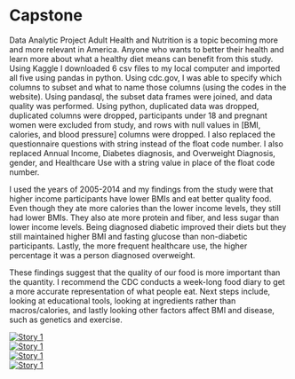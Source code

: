# Capstone
Data Analytic Project
Adult Health and Nutrition is a topic becoming more and more relevant in America. Anyone who wants to better their health and learn more about what a healthy diet means can benefit from this study. Using Kaggle I downloaded 6 csv files to my local computer and imported all five using pandas in python. Using cdc.gov, I was able to specify which columns to subset and what to name those columns (using the codes in the website). Using pandasql, the subset data frames were joined, and data quality was performed. Using python, duplicated data was dropped, duplicated columns were dropped, participants under 18 and pregnant women were excluded from study, and rows with null values in [BMI, calories, and blood pressure] columns were dropped. I also replaced the questionnaire questions with string instead of the float code number. I also replaced Annual Income, Diabetes diagnosis, and Overweight Diagnosis, gender, and Healthcare Use with a string value in place of the float code number.

I used the years of 2005-2014 and my findings from the study were that higher income participants have lower BMIs and eat better quality food. Even though they ate more calories than the lower income levels, they still had lower BMIs. They also ate more protein and fiber, and less sugar than lower income levels. Being diagnosed diabetic improved their diets but they still maintained higher BMI and fasting glucose than non-diabetic participants. Lastly, the more frequent healthcare use, the higher percentage it was a person diagnosed overweight. 

These findings suggest that the quality of our food is more important than the quantity. I recommend the CDC conducts a week-long food diary to get a more accurate representation of what people eat. Next steps include, looking at educational tools, looking at ingredients rather than macros/calories, and lastly looking other factors affect BMI and disease, such as genetics and exercise. 

<div class='tableauPlaceholder' id='viz1685484188902' style='position: relative'><noscript><a href='#'><img alt='Story 1 ' src='https:&#47;&#47;public.tableau.com&#47;static&#47;images&#47;BR&#47;BRXPJ6SJ7&#47;1_rss.png' style='border: none' /></a></noscript><object class='tableauViz'  style='display:none;'><param name='host_url' value='https%3A%2F%2Fpublic.tableau.com%2F' /> <param name='embed_code_version' value='3' /> <param name='path' value='shared&#47;BRXPJ6SJ7' /> <param name='toolbar' value='yes' /><param name='static_image' value='https:&#47;&#47;public.tableau.com&#47;static&#47;images&#47;BR&#47;BRXPJ6SJ7&#47;1.png' /> <param name='animate_transition' value='yes' /><param name='display_static_image' value='yes' /><param name='display_spinner' value='yes' /><param name='display_overlay' value='yes' /><param name='display_count' value='yes' /><param name='language' value='en-US' /></object></div>                <script type='text/javascript'>                    var divElement = document.getElementById('viz1685484188902');                    var vizElement = divElement.getElementsByTagName('object')[0];                    vizElement.style.width='1300px';vizElement.style.height='927px';                    var scriptElement = document.createElement('script');                    scriptElement.src = 'https://public.tableau.com/javascripts/api/viz_v1.js';                    vizElement.parentNode.insertBefore(scriptElement, vizElement);                </script>

<div class='tableauPlaceholder' id='viz1685484054317' style='position: relative'><noscript><a href='#'><img alt='Story 1 ' src='https:&#47;&#47;public.tableau.com&#47;static&#47;images&#47;YQ&#47;YQHGJT2R9&#47;1_rss.png' style='border: none' /></a></noscript><object class='tableauViz'  style='display:none;'><param name='host_url' value='https%3A%2F%2Fpublic.tableau.com%2F' /> <param name='embed_code_version' value='3' /> <param name='path' value='shared&#47;YQHGJT2R9' /> <param name='toolbar' value='yes' /><param name='static_image' value='https:&#47;&#47;public.tableau.com&#47;static&#47;images&#47;YQ&#47;YQHGJT2R9&#47;1.png' /> <param name='animate_transition' value='yes' /><param name='display_static_image' value='yes' /><param name='display_spinner' value='yes' /><param name='display_overlay' value='yes' /><param name='display_count' value='yes' /><param name='language' value='en-US' /></object></div>                <script type='text/javascript'>                    var divElement = document.getElementById('viz1685484054317');                    var vizElement = divElement.getElementsByTagName('object')[0];                    vizElement.style.width='1300px';vizElement.style.height='927px';                    var scriptElement = document.createElement('script');                    scriptElement.src = 'https://public.tableau.com/javascripts/api/viz_v1.js';                    vizElement.parentNode.insertBefore(scriptElement, vizElement);                </script>

<div class='tableauPlaceholder' id='viz1685484216113' style='position: relative'><noscript><a href='#'><img alt='Story 1 ' src='https:&#47;&#47;public.tableau.com&#47;static&#47;images&#47;Z2&#47;Z2DGCR3TG&#47;1_rss.png' style='border: none' /></a></noscript><object class='tableauViz'  style='display:none;'><param name='host_url' value='https%3A%2F%2Fpublic.tableau.com%2F' /> <param name='embed_code_version' value='3' /> <param name='path' value='shared&#47;Z2DGCR3TG' /> <param name='toolbar' value='yes' /><param name='static_image' value='https:&#47;&#47;public.tableau.com&#47;static&#47;images&#47;Z2&#47;Z2DGCR3TG&#47;1.png' /> <param name='animate_transition' value='yes' /><param name='display_static_image' value='yes' /><param name='display_spinner' value='yes' /><param name='display_overlay' value='yes' /><param name='display_count' value='yes' /><param name='language' value='en-US' /></object></div>                <script type='text/javascript'>                    var divElement = document.getElementById('viz1685484216113');                    var vizElement = divElement.getElementsByTagName('object')[0];                    vizElement.style.width='1300px';vizElement.style.height='927px';                    var scriptElement = document.createElement('script');                    scriptElement.src = 'https://public.tableau.com/javascripts/api/viz_v1.js';                    vizElement.parentNode.insertBefore(scriptElement, vizElement);                </script>

<div class='tableauPlaceholder' id='viz1685484232124' style='position: relative'><noscript><a href='#'><img alt='Story 1 ' src='https:&#47;&#47;public.tableau.com&#47;static&#47;images&#47;QQ&#47;QQ5G5HRWX&#47;1_rss.png' style='border: none' /></a></noscript><object class='tableauViz'  style='display:none;'><param name='host_url' value='https%3A%2F%2Fpublic.tableau.com%2F' /> <param name='embed_code_version' value='3' /> <param name='path' value='shared&#47;QQ5G5HRWX' /> <param name='toolbar' value='yes' /><param name='static_image' value='https:&#47;&#47;public.tableau.com&#47;static&#47;images&#47;QQ&#47;QQ5G5HRWX&#47;1.png' /> <param name='animate_transition' value='yes' /><param name='display_static_image' value='yes' /><param name='display_spinner' value='yes' /><param name='display_overlay' value='yes' /><param name='display_count' value='yes' /><param name='language' value='en-US' /></object></div>                <script type='text/javascript'>                    var divElement = document.getElementById('viz1685484232124');                    var vizElement = divElement.getElementsByTagName('object')[0];                    vizElement.style.width='1300px';vizElement.style.height='927px';                    var scriptElement = document.createElement('script');                    scriptElement.src = 'https://public.tableau.com/javascripts/api/viz_v1.js';                    vizElement.parentNode.insertBefore(scriptElement, vizElement);                </script>
